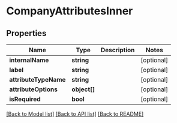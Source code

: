 # CompanyAttributesInner

## Properties
Name | Type | Description | Notes
------------ | ------------- | ------------- | -------------
**internalName** | **string** |  | [optional] 
**label** | **string** |  | [optional] 
**attributeTypeName** | **string** |  | [optional] 
**attributeOptions** | **object[]** |  | [optional] 
**isRequired** | **bool** |  | [optional] 

[[Back to Model list]](../../README.md#documentation-for-models) [[Back to API list]](../../README.md#documentation-for-api-endpoints) [[Back to README]](../../README.md)


